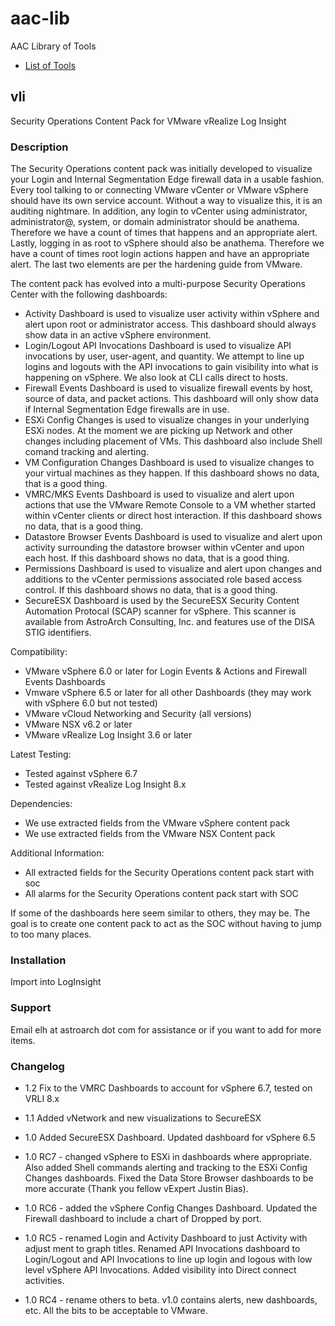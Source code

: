 # aac-lib
AAC Library of Tools

- <a href=https://github.com/Texiwill/aac-lib/tree/master/>List of Tools</a>

## vli
Security Operations Content Pack for VMware vRealize Log Insight

### Description

The Security Operations content pack was initially developed to visualize
your Login and Internal Segmentation Edge firewall data in a usable
fashion. Every tool talking to or connecting VMware vCenter or VMware
vSphere should have its own service account. Without a way to visualize
this, it is an auditing nightmare. In addition, any login to vCenter
using administrator, administrator@, system, or domain administrator
should be anathema. Therefore we have a count of times that happens
and an appropriate alert. Lastly, logging in as root to vSphere should
also be anathema. Therefore we have a count of times root login actions
happen and have an appropriate alert. The last two elements are per the
hardening guide from VMware.

The content pack has evolved into a multi-purpose Security Operations
Center with the following dashboards:

- Activity Dashboard is used to visualize user activity within vSphere and alert upon root or administrator access. This dashboard should always show data in an active vSphere environment.
- Login/Logout API Invocations Dashboard is used to visualize API invocations by user, user-agent, and quantity. We attempt to line up logins and logouts with the API invocations to gain visibility into what is happening on vSphere. We also look at CLI calls direct to hosts.
- Firewall Events Dashboard is used to visualize firewall events by host, source of data, and packet actions. This dashboard will only show data if Internal Segmentation Edge firewalls are in use.
- ESXi Config Changes is used to visualize changes in your underlying ESXi nodes. At the moment we are picking up Network and other changes including placement of VMs. This dashboard also include Shell comand tracking and alerting.
- VM Configuration Changes Dashboard is used to visualize changes to your virtual machines as they happen. If this dashboard shows no data, that is a good thing.
- VMRC/MKS Events Dashboard is used to visualize and alert upon actions that use the VMware Remote Console to a VM whether started within vCenter clients or direct host interaction. If this dashboard shows no data, that is a good thing.
- Datastore Browser Events Dashboard is used to visualize and alert upon activity surrounding the datastore browser within vCenter and upon each host. If this dashboard shows no data, that is a good thing.
- Permissions Dashboard is used to visualize and alert upon changes and additions to the vCenter permissions associated role based access control. If this dashboard shows no data, that is a good thing.
- SecureESX Dashboard is used by the SecureESX Security Content Automation Protocal (SCAP) scanner for vSphere. This scanner is available from AstroArch Consulting, Inc. and features use of the DISA STIG identifiers.

Compatibility:
- VMware vSphere 6.0 or later for Login Events & Actions and Firewall Events Dashboards
- Vmware vSphere 6.5 or later for all other Dashboards (they may work with vSphere 6.0 but not tested)
- VMware vCloud Networking and Security (all versions)
- VMware NSX v6.2 or later
- VMware vRealize Log Insight 3.6 or later

Latest Testing:
- Tested against vSphere 6.7
- Tested against vRealize Log Insight 8.x

Dependencies:
- We use extracted fields from the VMware vSphere content pack
- We use extracted fields from the VMware NSX Content pack

Additional Information:
- All extracted fields for the Security Operations content pack start with soc
- All alarms for the Security Operations content pack start with SOC

If some of the dashboards here seem similar to others, they may be. The
goal is to create one content pack to act as the SOC without having to
jump to too many places.

### Installation
Import into LogInsight

### Support
Email elh at astroarch dot com for assistance or if you want to add
for more items.

### Changelog
- 1.2 Fix to the VMRC Dashboards to account for vSphere 6.7, tested on VRLI 8.x 

- 1.1 Added vNetwork and new visualizations to SecureESX

- 1.0 Added SecureESX Dashboard. Updated dashboard for vSphere 6.5

- 1.0 RC7 - changed vSphere to ESXi in dashboards where appropriate. Also added Shell commands alerting and tracking to the ESXi Config Changes dashboards. Fixed the Data Store Browser dashboards to be more accurate (Thank you fellow vExpert Justin Bias).

- 1.0 RC6 - added the vSphere Config Changes Dashboard. Updated the Firewall dashboard to include a chart of Dropped by port.

- 1.0 RC5 - renamed Login and Activity Dashboard to just Activity with adjust ment to graph titles. Renamed API Invocations dashboard to Login/Logout and API Invocations to line up login and logous with low level vSphere API Invocations. Added visibility into Direct connect activities.

- 1.0 RC4 - rename others to beta. v1.0 contains alerts, new dashboards, etc. All the bits to be acceptable to VMware.
